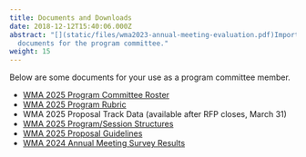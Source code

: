 ```yaml
---
title: Documents and Downloads
date: 2018-12-12T15:40:06.000Z
abstract: "[](static/files/wma2023-annual-meeting-evaluation.pdf)Important
  documents for the program committee."
weight: 15
---
```

Below are some documents for your use as a program committee member.

* [WM﻿A 2025 Program Committee Roster](https://pc.westmuse.org/files/wma-2025-pc-roster.xlsx)
* [WMA 2025 Program Rubric](https://pc.westmuse.org/files/wma-2024-program-rubric.docx)
* WMA 2025 Proposal Track Data (available after RFP closes, March 31)
* [W﻿MA 2025 Program/Session Structures](https://pc.westmuse.org/files/wma2024_session_structures.docx)
* [W﻿MA 2025 Proposal Guidelines](https://pc.westmuse.org/files/request-for-proposals_guidelines_25.pdf)
* ﻿[WMA 2024 Annual Meeting Survey Result﻿s](https://pc.westmuse.org/files/wma2024-annual-meeting-evaluation.pdf)